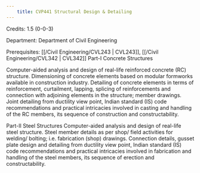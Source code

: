 ```yaml
---
    title: CVP441 Structural Design & Detailing
---
```

Credits: 1.5 (0-0-3)

Department: Department of Civil Engineering

Prerequisites: [[/Civil Engineering/CVL243 | CVL243]], [[/Civil Engineering/CVL342 | CVL342]] Part-I Concrete Structures

Computer-aided analysis and design of real-life reinforced concrete (RC) structure. Dimensioning of concrete elements based on modular formworks available in construction industry. Detailing of concrete elements in terms of reinforcement, curtailment, lapping, splicing of reinforcements and connection with adjoining elements in the structure; member drawings. Joint detailing from ductility view point, Indian standard (IS) code recommendations and practical intricacies involved in casting and handling of the RC members, its sequence of construction and constructability.

Part-II Steel Structures Computer-aided analysis and design of real-life steel structure. Steel member details as per shop/ field activities for welding/ bolting; i.e. fabrication (shop) drawings. Connection details, gusset plate design and detailing from ductility view point, Indian standard (IS) code recommendations and practical intricacies involved in fabrication and handling of the steel members, its sequence of erection and constructability.